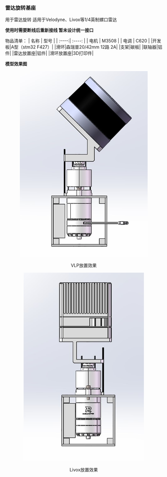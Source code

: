 ### 雷达旋转基座
用于雷达旋转
适用于Velodyne、Livox等1/4英制螺口雷达

**使用时需要断线后重新接线 暂未设计统一接口**

物品清单：
| 名称 | 型号 | 
| :----:| :----: | 
| 电机 | M3508 | 
| 电调 | C620 |
|开发板|A型（stm32 F427）|
|滑环|森瑞普20/42mm 12路 2A|
|支架|碳板|
|联轴器|铝件|
|雷达放置座|铝件|
|滑环放置座|3D打印件|

**模型效果图**

<div align=center>

![](./VLP.jpg)
<center>VLP放置效果</center>

![](./Livox.jpg)
<center>Livox放置效果</center>
</div>